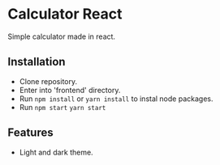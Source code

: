 # Calculator React

Simple calculator made in react.

## Installation

- Clone repository.
- Enter into 'frontend' directory.
- Run `npm install` or `yarn install` to instal node packages.
- Run `npm start` `yarn start`

## Features

- Light and dark theme.
